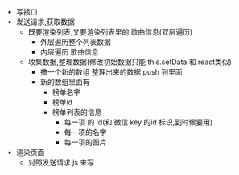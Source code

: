 * 写接口
* 发送请求,获取数据
  * 既要渲染列表,又要渲染列表里的 歌曲信息(双层遍历)
    * 外层遍历整个列表数据
    * 内层遍历  歌曲信息
  * 收集数据,整理数据(修改初始数据只能 this.setData 和 react类似)
    * 搞一个新的数组 整理出来的数据 push 到里面
    * 新的数组里面有
      * 榜单名字
      * 榜单id
      * 榜单列表的信息
        * 每一项 的 id(和 微信 key 的id 标识,到时候要用)
        * 每一项的名字
        * 每一项的图片
* 渲染页面
  * 对照发送请求 js 来写